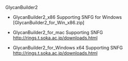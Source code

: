 GlycanBuilder2

* GlycanBuilder2_x86 Supporting SNFG for Windows  [GlycanBuilder2_for_Win_x86.zip]

* GlycanBuilder2_for_mac Supporting SNFG http://rings.t.soka.ac.jp/downloads.html
* GlycanBuilder2_for_Windows x64 Supporting SNFG http://rings.t.soka.ac.jp/downloads.html
